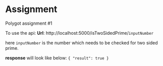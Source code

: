 # Assignment
Polygot assignment #1

To use the api:
**Url**: http://localhost:5000/isTwoSidedPrime/`inputNumber`

here `inputNumber` is the number which needs to be checked for two sided prime.

**response** will look like below:
`{
  "result": true
}`
